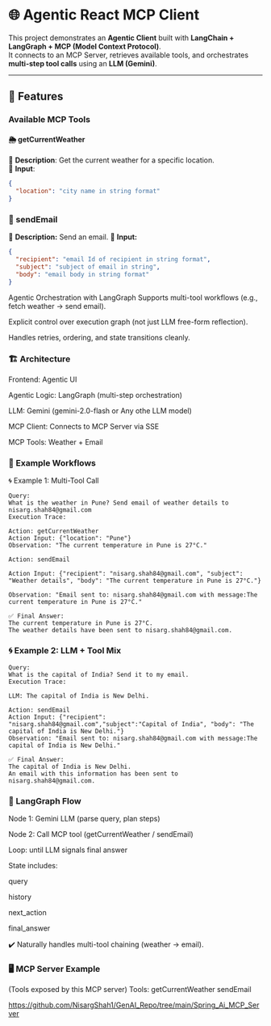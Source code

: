 # 🌐 Agentic React MCP Client

This project demonstrates an **Agentic Client** built with **LangChain + LangGraph + MCP (Model Context Protocol)**.  
It connects to an MCP Server, retrieves available tools, and orchestrates **multi-step tool calls** using an **LLM (Gemini)**.

---

## 🚀 Features

### Available MCP Tools

#### 🌦️ getCurrentWeather  
📍 **Description**: Get the current weather for a specific location.  
🔑 **Input**:
```json
{
  "location": "city name in string format"
}
```
### 📧 sendEmail
📍 **Description:** Send an email.
🔑 **Input:**

```json
{
  "recipient": "email Id of recipient in string format",
  "subject": "subject of email in string",
  "body": "email body in string format"
}
```
Agentic Orchestration with LangGraph
Supports multi-tool workflows (e.g., fetch weather → send email).

Explicit control over execution graph (not just LLM free-form reflection).

Handles retries, ordering, and state transitions cleanly.

### 🏗️ Architecture
Frontend: Agentic UI

Agentic Logic: LangGraph (multi-step orchestration)

LLM: Gemini (gemini-2.0-flash or Any othe LLM model)

MCP Client: Connects to MCP Server via SSE

MCP Tools: Weather + Email

### 🔧 Example Workflows
🌀 Example 1: Multi-Tool Call
```
Query:
What is the weather in Pune? Send email of weather details to nisarg.shah84@gmail.com
Execution Trace:

Action: getCurrentWeather
Action Input: {"location": "Pune"}
Observation: "The current temperature in Pune is 27°C."

Action: sendEmail

Action Input: {"recipient": "nisarg.shah84@gmail.com", "subject": "Weather details", "body": "The current temperature in Pune is 27°C."}

Observation: "Email sent to: nisarg.shah84@gmail.com with message:The current temperature in Pune is 27°C."

✅ Final Answer:
The current temperature in Pune is 27°C.
The weather details have been sent to nisarg.shah84@gmail.com.
```

### 🌀 Example 2: LLM + Tool Mix

```
Query:
What is the capital of India? Send it to my email.
Execution Trace:

LLM: The capital of India is New Delhi.

Action: sendEmail
Action Input: {"recipient": "nisarg.shah84@gmail.com","subject":"Capital of India", "body": "The capital of India is New Delhi."}
Observation: "Email sent to: nisarg.shah84@gmail.com with message:The capital of India is New Delhi."

✅ Final Answer:
The capital of India is New Delhi.
An email with this information has been sent to nisarg.shah84@gmail.com.
```
### 🔄 LangGraph Flow
Node 1: Gemini LLM (parse query, plan steps)

Node 2: Call MCP tool (getCurrentWeather / sendEmail)

Loop: until LLM signals final answer

State includes:

query

history

next_action

final_answer

✔️ Naturally handles multi-tool chaining (weather → email).

### 🖥️ MCP Server Example
(Tools exposed by this MCP server)
Tools:
getCurrentWeather
sendEmail

https://github.com/NisargShah1/GenAI_Repo/tree/main/Spring_Ai_MCP_Server